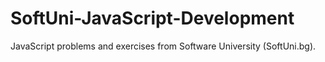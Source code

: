 # SoftUni-JavaScript-Development
JavaScript problems and exercises from Software University (SoftUni.bg).

